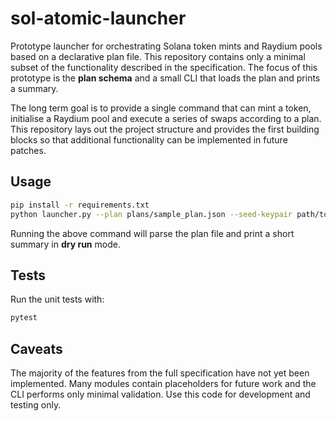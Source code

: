 # sol-atomic-launcher

Prototype launcher for orchestrating Solana token mints and Raydium pools
based on a declarative plan file.  This repository contains only a minimal
subset of the functionality described in the specification.  The focus of this
prototype is the **plan schema** and a small CLI that loads the plan and prints
a summary.

The long term goal is to provide a single command that can mint a token,
initialise a Raydium pool and execute a series of swaps according to a plan.
This repository lays out the project structure and provides the first building
blocks so that additional functionality can be implemented in future patches.

## Usage

```bash
pip install -r requirements.txt
python launcher.py --plan plans/sample_plan.json --seed-keypair path/to/seed.json --rpc https://example.com --dry-run
```

Running the above command will parse the plan file and print a short summary in
**dry run** mode.

## Tests

Run the unit tests with:

```bash
pytest
```

## Caveats

The majority of the features from the full specification have not yet been
implemented.  Many modules contain placeholders for future work and the CLI
performs only minimal validation.  Use this code for development and testing
only.
